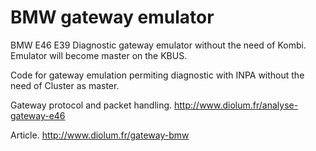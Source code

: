# BMW gateway emulator
BMW E46 E39 Diagnostic gateway emulator without the need of Kombi. Emulator will become master on the KBUS.

Code for gateway emulation permiting diagnostic with INPA without the need of Cluster as master.

Gateway protocol and packet handling.
http://www.diolum.fr/analyse-gateway-e46

Article.
http://www.diolum.fr/gateway-bmw
